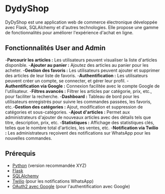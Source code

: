 # DydyShop

DyDyShop est une application web de commerce électronique développée avec Flask, SQLAlchemy et d'autres technologies. Elle propose une gamme de fonctionnalités pour améliorer l'expérience d'achat en ligne.

## Fonctionnalités User and Admin

-**Parcourir les articles :** Les utilisateurs peuvent visualiser la liste d'articles disponible.
-**Ajouter au panier :** Ajoutez des articles au panier pour les acheter.
-**Gestion des favoris :** Les utilisateurs peuvent ajouter et supprimer des articles de leur liste de favoris.
-**Authentification :** Les utilisateurs peuvent créer un compte, se connecter, et gérer leur profil.
-**Authentification via Google :** Connexion facilitée avec le compte Google de l'utilisateur.
-**Filtres avancés :** Filtrer les articles par catégorie, prix, etc., pour faciliter la recherche.
-**Dashboard :** Tableau de bord pour les utilisateurs enregistrés pour suivre les commandes passées, les favoris, etc.-**Gestion des catégories :** Ajout, modification et suppression de catégories et sous-catégories.
-**Ajout d'articles :** Permet aux administrateurs d'ajouter de nouveaux articles avec des détails tels que titre, description, prix, etc.
-**Statistiques :** Affichage des statistiques clés, telles que le nombre total d'articles, les ventes, etc.
-**Notification via Twilio :** Les administrateurs reçoivent des notifications sur WhatsApp pour les nouvelles commandes.

## Prérequis

- [Python](https://www.python.org/) (version recommandée XYZ)
- [Flask](https://flask.palletsprojects.com/en/2.1.x/)
- [SQLAlchemy](https://www.sqlalchemy.org/)
- [Twilio](https://www.twilio.com/) (pour les notifications WhatsApp)
- [OAuth2 avec Google](https://developers.google.com/identity/protocols/oauth2) (pour l'authentification avec Google)

